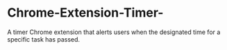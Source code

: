 # Chrome-Extension-Timer-
A timer Chrome extension that alerts users when the designated time for a specific task has passed.
